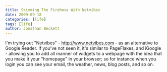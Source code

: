 ```yaml
---
title: Skimming The Firehose With Netvibes
date: 2009-09-18
categories: [life]
tags: [life]
author: Jonathan Beckett
---
```


I'm trying out "Netvibes" - http://www.netvibes.com - as an alternative to Google Reader. If you've not seen it, it's similar to PageFlakes, and iGoogle - allowing you to add all manner of widgets to a webpage with the idea that you make it your "homepage" in your browser; so for instance when you login you can see your email, the weather, news, blog posts, and so on.